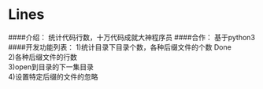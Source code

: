 # Lines
####介绍：
统计代码行数，十万代码成就大神程序员
####合作：
基于python3
####开发功能列表：
1)统计目录下目录个数，各种后缀文件的个数  Done  
2)各种后缀文件的行数  
3)open到目录的下一集目录  
4)设置特定后缀的文件的忽略
